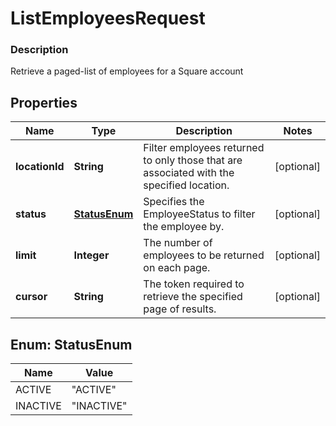 
# ListEmployeesRequest

### Description

Retrieve a paged-list of employees for a Square account

## Properties
Name | Type | Description | Notes
------------ | ------------- | ------------- | -------------
**locationId** | **String** | Filter employees returned to only those that are associated with the specified location. |  [optional]
**status** | [**StatusEnum**](#StatusEnum) | Specifies the EmployeeStatus to filter the employee by. |  [optional]
**limit** | **Integer** | The number of employees to be returned on each page. |  [optional]
**cursor** | **String** | The token required to retrieve the specified page of results. |  [optional]


<a name="StatusEnum"></a>
## Enum: StatusEnum
Name | Value
---- | -----
ACTIVE | &quot;ACTIVE&quot;
INACTIVE | &quot;INACTIVE&quot;



